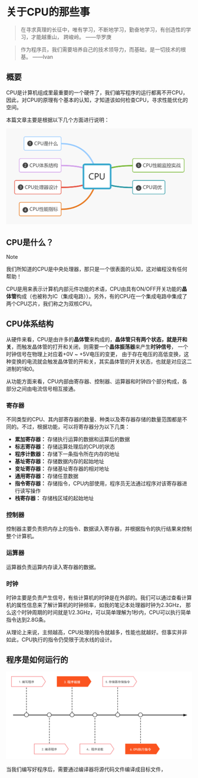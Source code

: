 # 关于CPU的那些事

> 在寻求真理的长征中，唯有学习，不断地学习，勤奋地学习，有创造性的学习，才能越重山， 跨峻岭。 ——华罗庚

> 作为程序员，我们需要培养自己的技术领导力，而基础，是一切技术的根基。 ——lvan

## 概要

CPU是计算机组成里最重要的一个硬件了，我们编写程序的运行都离不开CPU，因此，对CPU的原理有个基本的认知，才知道该如何检查CPU，寻求性能优化的空间。

本篇文章主要是根据以下几个方面进行说明：

![img.png](../img/计算机基础/关于CPU的那些事.png)

## CPU是什么？

> [!NOTE]
> 我们所知道的CPU是中央处理器，那只是一个很表面的认知，这对编程没有任何帮助！

CPU是用来表示计算机内部元件功能的术语，CPU由具有ON/OFF开关功能的**晶体管**构成（也被称为IC（集成电路））。另外，有的CPU在一个集成电路中集成了两个CPU芯片，我们称之为双核CPU。

## CPU体系结构

从硬件来看，CPU是由许多的**晶体管**来构成的，**晶体管只有两个状态，就是开和关**，而触发晶体管的打开和关闭，则需要一个**晶体振荡器**来产生**时钟信号**，
一个时钟信号在物理上对应着+0V ~ +5V电压的变更， 由于存在电压的高低变换，这种变换的电流就会触发晶体管的开和关，其实晶体管的开关状态，也就是对应这二进制的1和0。

从功能方面来看，CPU内部由寄存器、控制器、运算器和时钟四个部分构成，各部分之间由电流信号相互接通。

### 寄存器

不同类型的CPU、其内部寄存器的数量、种类以及寄存器存储的数量范围都是不同的。不过，根据功能，可以将寄存器分为以下几类：

- **累加寄存器：** 存储执行运算的数据和运算后的数据
- **标志寄存器：** 存储运算处理后的CPU的状态
- **程序计数器：** 存储下一条指令所在内存的地址
- **基址寄存器：** 存储数据内存的起始地址
- **变址寄存器：** 存储基址寄存器的相对地址
- **通用寄存器：** 存储任意数据
- **指令寄存器：** 存储指令，CPU内部使用，程序员无法通过程序对该寄存器进行读写操作
- **栈寄存器：** 存储栈区域的起始地址

### 控制器

控制器主要负责把内存上的指令、数据读入寄存器，并根据指令的执行结果来控制整个计算机。

### 运算器

运算器负责运算内存读入寄存器的数据。

### 时钟

时钟主要是负责产生信号，有些计算机的时钟是在外部的。我们可以通过查看计算机的属性信息来了解计算机的时钟频率，如我的笔记本处理器时钟为2.3GHz，
那么这个时钟周期的时间就是1/2.3GHz，可以简单理解为1秒内，CPU可以执行简单指令达到2.8G条。

从理论上来说，主频越高，CPU处理的指令就越多，性能也就越好。但事实并非如此，CPU执行的指令仍受限于流水线的设计。

## 程序是如何运行的

![img.png](../img/计算机基础/程序是怎样运行的.png)

当我们编写好程序后，需要通过编译器将源代码文件编译成目标文件，
